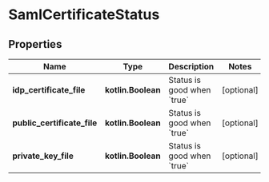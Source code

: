 
# SamlCertificateStatus

## Properties
Name | Type | Description | Notes
------------ | ------------- | ------------- | -------------
**idp_certificate_file** | **kotlin.Boolean** | Status is good when &#x60;true&#x60; |  [optional]
**public_certificate_file** | **kotlin.Boolean** | Status is good when &#x60;true&#x60; |  [optional]
**private_key_file** | **kotlin.Boolean** | Status is good when &#x60;true&#x60; |  [optional]



